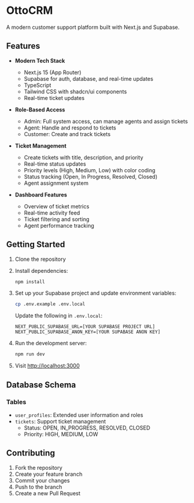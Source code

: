 # OttoCRM

A modern customer support platform built with Next.js and Supabase.

## Features

- **Modern Tech Stack**
  - Next.js 15 (App Router)
  - Supabase for auth, database, and real-time updates
  - TypeScript
  - Tailwind CSS with shadcn/ui components
  - Real-time ticket updates

- **Role-Based Access**
  - Admin: Full system access, can manage agents and assign tickets
  - Agent: Handle and respond to tickets
  - Customer: Create and track tickets

- **Ticket Management**
  - Create tickets with title, description, and priority
  - Real-time status updates
  - Priority levels (High, Medium, Low) with color coding
  - Status tracking (Open, In Progress, Resolved, Closed)
  - Agent assignment system

- **Dashboard Features**
  - Overview of ticket metrics
  - Real-time activity feed
  - Ticket filtering and sorting
  - Agent performance tracking

## Getting Started

1. Clone the repository
2. Install dependencies:
   ```bash
   npm install
   ```

3. Set up your Supabase project and update environment variables:
   ```bash
   cp .env.example .env.local
   ```
   Update the following in `.env.local`:
   ```
   NEXT_PUBLIC_SUPABASE_URL=[YOUR SUPABASE PROJECT URL]
   NEXT_PUBLIC_SUPABASE_ANON_KEY=[YOUR SUPABASE ANON KEY]
   ```

4. Run the development server:
   ```bash
   npm run dev
   ```

5. Visit [http://localhost:3000](http://localhost:3000)

## Database Schema

### Tables
- `user_profiles`: Extended user information and roles
- `tickets`: Support ticket management
  - Status: OPEN, IN_PROGRESS, RESOLVED, CLOSED
  - Priority: HIGH, MEDIUM, LOW

## Contributing

1. Fork the repository
2. Create your feature branch
3. Commit your changes
4. Push to the branch
5. Create a new Pull Request
